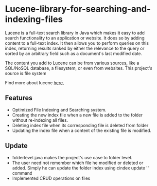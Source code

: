 <h1> Lucene-library-for-searching-and-indexing-files </h1>

<p> Lucene is a full-text search library in Java which makes it easy to add search functionality to an application or website. It does so by adding content to a full-text index. It then allows you to perform queries on this index, returning results ranked by either the relevance to the query or sorted by an arbitrary field such as a document's last modified date. </p>

<p> The content you add to Lucene can be from various sources, like a SQL/NoSQL database, a filesystem, or even from websites. This project's source is file system </p>

<p> Find more about lucene <a href="http://www.lucenetutorial.com/basic-concepts.html" target="_blank" > here. </a> </p>

<h2> Features </h2>

<ul>
  
  <li> Optimized File Indexing and Searching system. </li>
  
  <li> Creating the new index file when a new file is added to the folder without re-indexing all files. </li>
  
  <li> Deleting index file when its corresponding file is deleted from folder</li>
  
  <li> Updating the index file when a content of the existing file is modified.  </li>
  
</ul>

<h2> Update </h2>
  
  <ul>
  
  <li> folderlevel.java makes the project's use case to folder level. </li>
  <li> The user need not remember which file he modified or deleted or added. Simply he can update the folder index using cindex update '<path>' command </li>
  <li> Implemented CRUD operations on files </li>
  
  </ul>
  
  
